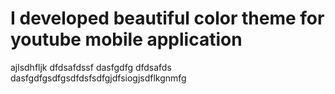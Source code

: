 # I developed beautiful color theme for youtube mobile application
ajlsdhfljk
dfdsafdssf
dasfgdfg
dfdsafds
dasfgdfgsdfgsdfdsfsdfgjdfsiogjsdflkgnmfg

